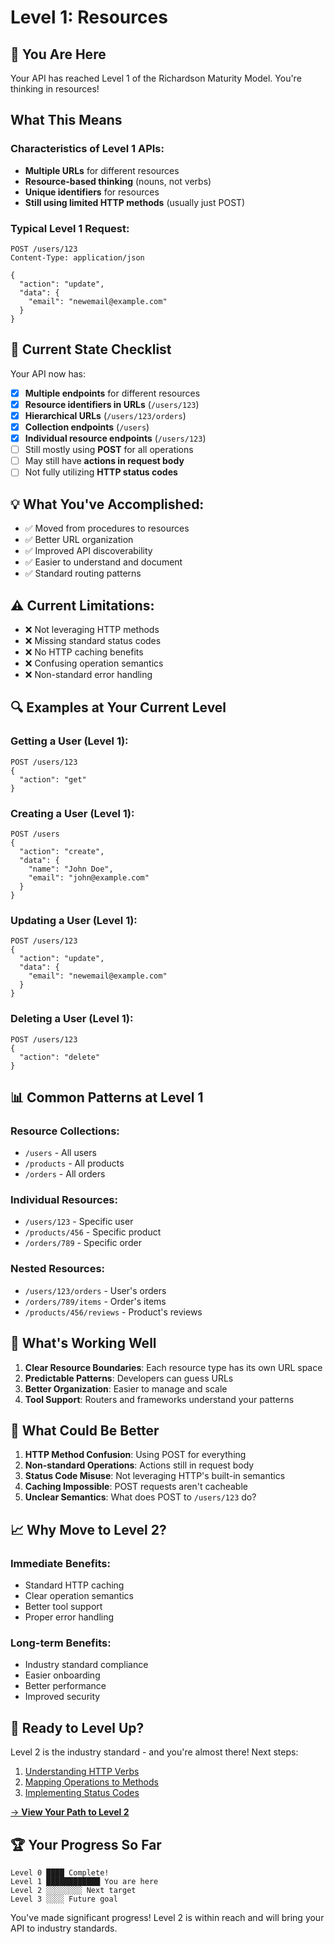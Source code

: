 # Level 1: Resources

## 📍 You Are Here

Your API has reached Level 1 of the Richardson Maturity Model. You're thinking in resources!

## What This Means

### Characteristics of Level 1 APIs:
- **Multiple URLs** for different resources
- **Resource-based thinking** (nouns, not verbs)
- **Unique identifiers** for resources
- **Still using limited HTTP methods** (usually just POST)

### Typical Level 1 Request:
```
POST /users/123
Content-Type: application/json

{
  "action": "update",
  "data": {
    "email": "newemail@example.com"
  }
}
```

## 🎯 Current State Checklist

Your API now has:

- [x] **Multiple endpoints** for different resources
- [x] **Resource identifiers in URLs** (`/users/123`)
- [x] **Hierarchical URLs** (`/users/123/orders`)
- [x] **Collection endpoints** (`/users`)
- [x] **Individual resource endpoints** (`/users/123`)
- [ ] Still mostly using **POST** for all operations
- [ ] May still have **actions in request body**
- [ ] Not fully utilizing **HTTP status codes**

## 💡 What You've Accomplished:
- ✅ Moved from procedures to resources
- ✅ Better URL organization
- ✅ Improved API discoverability
- ✅ Easier to understand and document
- ✅ Standard routing patterns

## ⚠️ Current Limitations:
- ❌ Not leveraging HTTP methods
- ❌ Missing standard status codes
- ❌ No HTTP caching benefits
- ❌ Confusing operation semantics
- ❌ Non-standard error handling

## 🔍 Examples at Your Current Level

### Getting a User (Level 1):
```
POST /users/123
{
  "action": "get"
}
```

### Creating a User (Level 1):
```
POST /users
{
  "action": "create",
  "data": {
    "name": "John Doe",
    "email": "john@example.com"
  }
}
```

### Updating a User (Level 1):
```
POST /users/123
{
  "action": "update",
  "data": {
    "email": "newemail@example.com"
  }
}
```

### Deleting a User (Level 1):
```
POST /users/123
{
  "action": "delete"
}
```

## 📊 Common Patterns at Level 1

### Resource Collections:
- `/users` - All users
- `/products` - All products
- `/orders` - All orders

### Individual Resources:
- `/users/123` - Specific user
- `/products/456` - Specific product
- `/orders/789` - Specific order

### Nested Resources:
- `/users/123/orders` - User's orders
- `/orders/789/items` - Order's items
- `/products/456/reviews` - Product's reviews

## 🎉 What's Working Well

1. **Clear Resource Boundaries**: Each resource type has its own URL space
2. **Predictable Patterns**: Developers can guess URLs
3. **Better Organization**: Easier to manage and scale
4. **Tool Support**: Routers and frameworks understand your patterns

## 🚧 What Could Be Better

1. **HTTP Method Confusion**: Using POST for everything
2. **Non-standard Operations**: Actions still in request body
3. **Status Code Misuse**: Not leveraging HTTP's built-in semantics
4. **Caching Impossible**: POST requests aren't cacheable
5. **Unclear Semantics**: What does POST to `/users/123` do?

## 📈 Why Move to Level 2?

### Immediate Benefits:
- Standard HTTP caching
- Clear operation semantics
- Better tool support
- Proper error handling

### Long-term Benefits:
- Industry standard compliance
- Easier onboarding
- Better performance
- Improved security

## 🚀 Ready to Level Up?

Level 2 is the industry standard - and you're almost there! Next steps:
1. [Understanding HTTP Verbs](next-steps.md)
2. [Mapping Operations to Methods](next-steps.md#operation-mapping)
3. [Implementing Status Codes](next-steps.md#status-codes)

[→ **View Your Path to Level 2**](next-steps.md)

## 🏆 Your Progress So Far

```
Level 0 ████ Complete!
Level 1 ████████████ You are here
Level 2 ░░░░░░░░ Next target
Level 3 ░░░░ Future goal
```

You've made significant progress! Level 2 is within reach and will bring your API to industry standards.